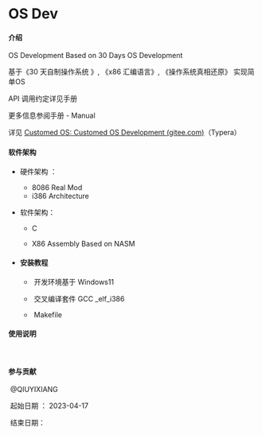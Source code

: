# OS Dev

#### 介绍
OS Development Based on 30 Days OS Development

基于《30 天自制操作系统 》, 《x86 汇编语言》,  《操作系统真相还原》 实现简单OS



API  调用约定详见手册

更多信息参阅手册  - Manual   

详见  [Customed OS: Customed OS Development (gitee.com)](https://gitee.com/qiuyixiang/CustomedOS/blob/master/Manual.md)（Typera）

#### 软件架构
- 硬件架构 ： 			

  - 8086 Real Mod  		
  - i386   Architecture

- 软件架构：

  -  C

  - X86 Assembly   Based on NASM

     

- 
  #### 安装教程

  - ​						开发环境基于 Windows11  
  - ​			            交叉编译套件  GCC _elf_i386

  - ​			            Makefile

#### 使用说明

​		

#### 参与贡献

​		@QIUYIXIANG

​		起始日期 ： 2023-04-17

​		结束日期：

